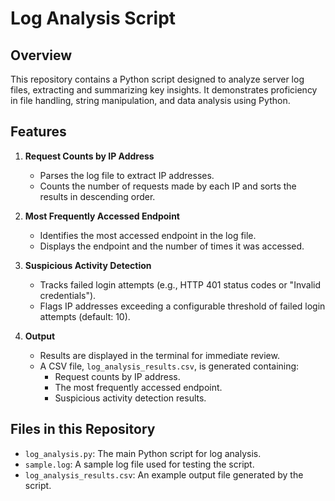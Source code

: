 # Log Analysis Script

## Overview
This repository contains a Python script designed to analyze server log files, extracting and summarizing key insights. It demonstrates proficiency in file handling, string manipulation, and data analysis using Python.

## Features
1. **Request Counts by IP Address**  
   - Parses the log file to extract IP addresses.  
   - Counts the number of requests made by each IP and sorts the results in descending order.

2. **Most Frequently Accessed Endpoint**  
   - Identifies the most accessed endpoint in the log file.  
   - Displays the endpoint and the number of times it was accessed.

3. **Suspicious Activity Detection**  
   - Tracks failed login attempts (e.g., HTTP 401 status codes or "Invalid credentials").  
   - Flags IP addresses exceeding a configurable threshold of failed login attempts (default: 10).

4. **Output**  
   - Results are displayed in the terminal for immediate review.  
   - A CSV file, `log_analysis_results.csv`, is generated containing:  
      - Request counts by IP address.  
      - The most frequently accessed endpoint.  
      - Suspicious activity detection results.

## Files in this Repository
- `log_analysis.py`: The main Python script for log analysis.
- `sample.log`: A sample log file used for testing the script.
- `log_analysis_results.csv`: An example output file generated by the script.
